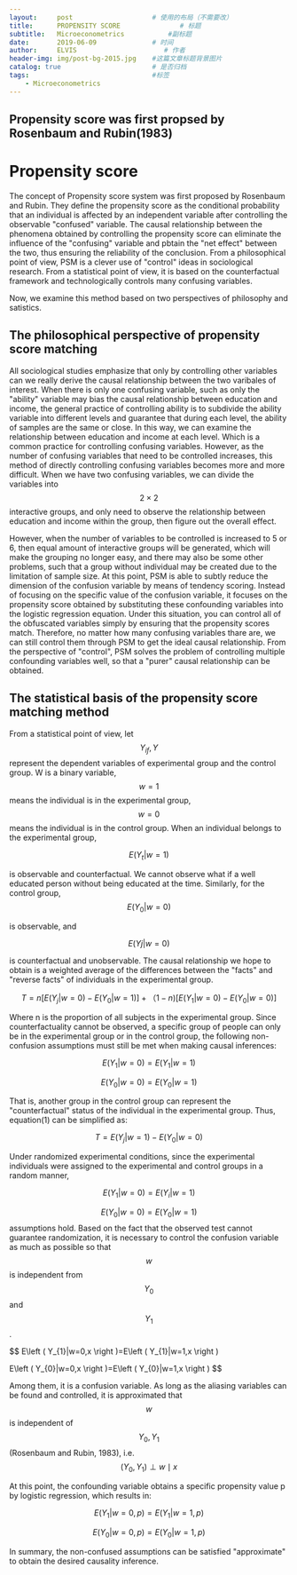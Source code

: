 ```yaml
---
layout:     post                    # 使用的布局（不需要改）
title:      PROPENSITY SCORE               # 标题 
subtitle:   Microeconometrics           #副标题
date:       2019-06-09              # 时间
author:     ELVIS                      # 作者
header-img: img/post-bg-2015.jpg    #这篇文章标题背景图片
catalog: true                       # 是否归档
tags:                               #标签
    - Microeconometrics
---
```

<script type="text/javascript" async src="https://cdn.mathjax.org/mathjax/latest/MathJax.js?config=TeX-MML-AM_CHTML"> </script> 
## Propensity score was first propsed by Rosenbaum and Rubin(1983)



# Propensity score   

The concept of Propensity score system was first proposed by Rosenbaum and Rubin. They define the propensity score as the conditional probability that an individual is affected by an independent variable after controlling the observable "confused" variable. The causal relationship between the phenomena obtained by controlling the propensity score can eliminate the influence of the "confusing" variable and pbtain the "net effect" between the two, thus ensuring the reliability of the conclusion. From a philosophical point of view, PSM is a clever use of "control" ideas in sociological research. From a statistical point of view, it is based on the counterfactual framework and technologically controls many confusing variables.   

Now, we examine this method based on two perspectives of philosophy and satistics.    

## The philosophical perspective of propensity score matching  

All sociological studies emphasize that only by controlling other variables can we really derive the causal relationship between the two varibales of interest. When there is only one confusing variable, such as only the "ability" variable may bias the causal relationship between education and income, the general practice of controlling ability is to subdivide the ability variable into different levels and guarantee that during each level, the ability of samples are the same or close. In this way, we can examine the relationship between education and income at each level. Which is a common practice for controlling confusing variables. However, as the number of confusing variables that need to be controlled increases, this method of directly controlling confusing variables becomes more and more difficult. When we have two confusing variables, we can divide the variables into $$2\times 2$$ interactive groups, and only need to observe the relationship between education and income within the group, then figure out the overall effect.   

However, when the number of variables to be controlled is increased to 5 or 6, then equal amount of interactive groups will be generated, which will make the grouping no longer easy, and there may also be some other problems, such that a group without individual may be created due to the limitation of sample size. At this point, PSM is able to subtly reduce the dimension of the confusion variable by means of tendency scoring. Instead of focusing on the specific value of the confusion variable, it focuses on the propensity score obtained by substituting these confounding variables into the logistic regression equation. Under this situation, you can control all of the obfuscated variables simply by ensuring that the propensity scores match. Therefore, no matter how many confusing variables thare are, we can still control them through PSM to get the ideal causal relationship. From the perspective of "control", PSM solves the problem of controlling multiple confounding variables well, so that a  "purer" causal relationship can be obtained.    


## The statistical basis of the propensity score matching method    

From a statistical point of view, let $$Y_{if},Y$$ represent the dependent variables of experimental group and the control group. W is a binary variable, $$w=1$$ means the individual is in the experimental group, $$w=0$$ means the individual is in the control group. When an individual belongs to the experimental group,    

$$E\left ( Y_{t}|w=1 \right )$$    

is observable and counterfactual. We cannot observe what if a well educated person without being educated at the time. Similarly, for the control group,    
$$E\left ( Y_{0}|w=0 \right )$$     

is observable, and    

$$E\left ( Yj|w=0 \right )$$    

is counterfactual and unobservable. The causal relationship we hope to obtain is a weighted average of the differences between the "facts" and "reverse facts" of individuals in the experimental group.    

$$T = n\left [ E\left ( Y_{j}|w=0 \right )-E\left ( Y_{0}|w=1 \right ) \right ] + （1-n)\left [ E\left ( Y_{1}|w=0 \right )-E\left ( Y_{0}|w=0 \right ) \right ]$$    

Where n is the proportion of all subjects in the experimental group. Since counterfactuality cannot be observed, a specific group of people can only be in the experimental group or in the control group, the following non-confusion assumptions must still be met when making causal inferences:     

$$E\left ( Y_{1}|w=0 \right )=E\left ( Y_{1}|w=1 \right )$$       


$$E\left ( Y_{0}|w=0 \right )=E\left ( Y_{0}|w=1 \right )$$      

That is, another group in the control group can represent the "counterfactual" status of the individual in the experimental group. Thus, equation(1) can be simplified as:     

$$T=E\left ( Y_{j}|w=1 \right )-E\left ( Y_{0}|w=0 \right )$$     

Under randomized experimental conditions, since the experimental individuals were assigned to the experimental and control groups in a random manner,   

$$E\left ( Y_{1}|w=0 \right )=E\left ( Y_{i}|w=1 \right )$$     

$$E\left ( Y_{0}|w=0 \right )=E\left ( Y_{0}|w=1 \right )$$ 
assumptions hold. Based on the fact that the observed test cannot guarantee randomization, it is necessary to control the confusion variable as much as  possible so that $$w$$ is independent from $$Y_{0}$$ and $$Y_{1}$$.    

$$ E\left ( Y_{1}|w=0,x \right )=E\left ( Y_{1}|w=1,x \right )     

E\left ( Y_{0}|w=0,x \right )=E\left ( Y_{0}|w=1,x \right ) $$     

Among them, it is a confusion variable. As long as the aliasing variables can be found and controlled, it is approximated that $$w$$ is independent of $$Y_{0},Y_{1}$$(Rosenbaum and Rubin, 1983), i.e. $$\left ( Y_{0}, Y_{1} \right )\perp w\mid x$$  

At this point, the confounding variable obtains a specific propensity value p by logistic regression, which results in:   

$$E\left ( Y_{1}|w=0,p \right )=E\left ( Y_{1}|w=1,p \right )$$   

$$E\left ( Y_{0}|w=0,p \right )=E\left ( Y_{0}|w=1,p \right )$$    

In summary, the non-confused assumptions can be satisfied "approximate" to obtain the desired causality inference.
